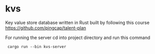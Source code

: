 # kvs
Key value store database written in Rust built by following this course
 https://github.com/pingcap/talent-plan

For running the server cd into project directory and  run this command
```
 cargo run --bin kvs-server
```


